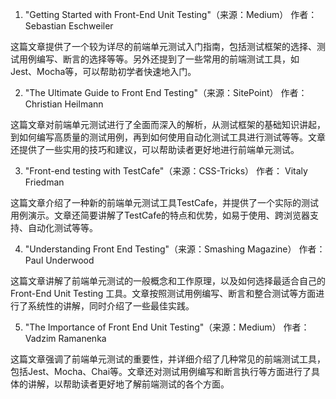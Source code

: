 

1. "Getting Started with Front-End Unit Testing"（来源：Medium）
作者：Sebastian Eschweiler

这篇文章提供了一个较为详尽的前端单元测试入门指南，包括测试框架的选择、测试用例编写、断言的选择等等。另外还提到了一些常用的前端测试工具，如Jest、Mocha等，可以帮助初学者快速地入门。

2. "The Ultimate Guide to Front End Testing"（来源：SitePoint）
作者： Christian Heilmann

这篇文章对前端单元测试进行了全面而深入的解析，从测试框架的基础知识讲起，到如何编写高质量的测试用例，再到如何使用自动化测试工具进行测试等等。文章还提供了一些实用的技巧和建议，可以帮助读者更好地进行前端单元测试。

3. "Front-end testing with TestCafe"（来源：CSS-Tricks）
作者： Vitaly Friedman

这篇文章介绍了一种新的前端单元测试工具TestCafe，并提供了一个实际的测试用例演示。文章还简要讲解了TestCafe的特点和优势，如易于使用、跨浏览器支持、自动化测试等等。

4. "Understanding Front End Testing"（来源：Smashing Magazine）
作者： Paul Underwood

这篇文章讲解了前端单元测试的一般概念和工作原理，以及如何选择最适合自己的Front-End Unit Testing 工具。文章按照测试用例编写、断言和整合测试等方面进行了系统性的讲解，同时介绍了一些最佳实践。

5. "The Importance of Front End Unit Testing"（来源：Medium）
作者： Vadzim Ramanenka

这篇文章强调了前端单元测试的重要性，并详细介绍了几种常见的前端测试工具，包括Jest、Mocha、Chai等。文章还对测试用例编写和断言执行等方面进行了具体的讲解，以帮助读者更好地了解前端测试的各个方面。